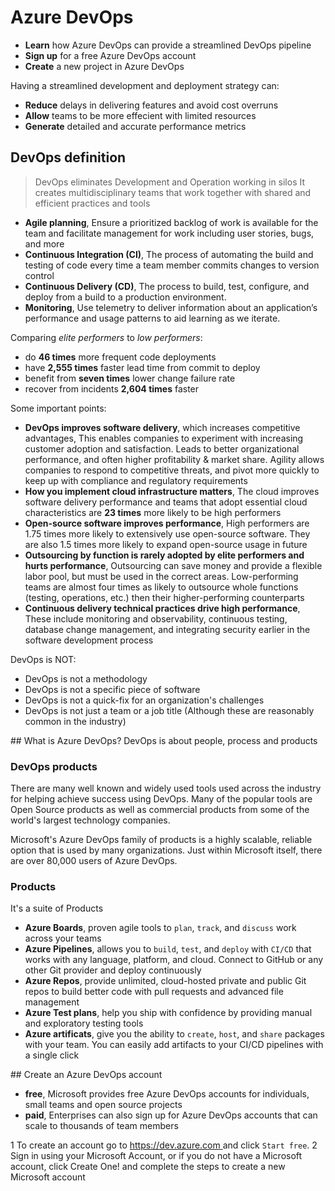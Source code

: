 # Azure DevOps

- **Learn** how Azure DevOps can provide a streamlined DevOps pipeline
- **Sign up** for a free Azure DevOps account
- **Create** a new project in Azure DevOps

Having a streamlined development and deployment strategy can:

- **Reduce** delays in delivering features and avoid cost overruns
- **Allow** teams to be more effecient with limited resources
- **Generate** detailed and accurate performance metrics

## DevOps definition

> DevOps eliminates Development and Operation working in silos
It creates multidisciplinary teams that work together with shared and efficient practices and tools


- **Agile planning**, Ensure a prioritized backlog of work is available for the team and facilitate management for work including user stories, bugs, and more
- **Continuous Integration (CI)**, The process of automating the build and testing of code every time a team member commits changes to version control
- **Continuous Delivery (CD)**, The process to build, test, configure, and deploy from a build to a production environment.
- **Monitoring**, Use telemetry to deliver information about an application’s performance and usage patterns to aid learning as we iterate.

Comparing _elite performers_ to _low performers_:
- do **46 times** more frequent code deployments
- have **2,555 times** faster lead time from commit to deploy
- benefit from **seven times** lower change failure rate
- recover from incidents **2,604 times** faster

Some important points:

- **DevOps improves software delivery**, which increases competitive advantages, This enables companies to experiment with increasing customer adoption and satisfaction. Leads to better organizational performance, and often higher profitability & market share. Agility allows companies to respond to competitive threats, and pivot more quickly to keep up with compliance and regulatory requirements
- **How you implement cloud infrastructure matters**, The cloud improves software delivery performance and teams that adopt essential cloud characteristics are **23 times** more likely to be high performers
- **Open-source software improves performance**, High performers are 1.75 times more likely to extensively use open-source software. They are also 1.5 times more likely to expand open-source usage in future
- **Outsourcing by function is rarely adopted by elite performers and hurts performance**, Outsourcing can save money and provide a flexible labor pool, but must be used in the correct areas. Low-performing teams are almost four times as likely to outsource whole functions (testing, operations, etc.) then their higher-performing counterparts
- **Continuous delivery technical practices drive high performance**, These include monitoring and observability, continuous testing, database change management, and integrating security earlier in the software development process

DevOps is NOT:
- DevOps is not a methodology
- DevOps is not a specific piece of software
- DevOps is not a quick-fix for an organization's challenges
- DevOps is not just a team or a job title (Although these are reasonably common in the industry)

## What is Azure DevOps?
DevOps is about people, process and products

### DevOps products
There are many well known and widely used tools used across the industry for helping achieve success using DevOps. Many of the popular tools are Open Source products as well as commercial products from some of the world's largest technology companies.

Microsoft's Azure DevOps family of products is a highly scalable, reliable option that is used by many organizations. Just within Microsoft itself, there are over 80,000 users of Azure DevOps.

### Products
It's a suite of Products
- **Azure Boards**, proven agile tools to `plan`, `track`, and `discuss` work across your teams
- **Azure Pipelines**, allows you to `build`, `test`, and `deploy` with `CI/CD` that works with any language, platform, and cloud. Connect to GitHub or any other Git provider and deploy continuously
- **Azure Repos**, provide unlimited, cloud-hosted private and public Git repos to build better code with pull requests and advanced file management
- **Azure Test plans**, help you ship with confidence by providing manual and exploratory testing tools
- **Azure artificats**, give you the ability to `create`, `host`, and `share` packages with your team. You can easily add artifacts to your CI/CD pipelines with a single click

## Create an Azure DevOps account
- **free**, Microsoft provides free Azure DevOps accounts for individuals, small teams and open source projects
- **paid**, Enterprises can also sign up for Azure DevOps accounts that can scale to thousands of team members

1 To create an account go to [https://dev.azure.com ](https://dev.azure.com ) and click `Start free`.
2 Sign in using your Microsoft Account, or if you do not have a Microsoft account, click Create One! and complete the steps to create a new Microsoft account
